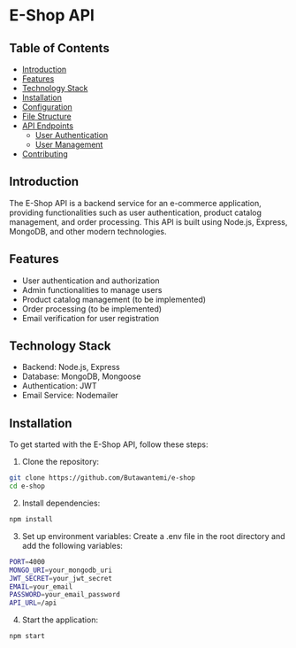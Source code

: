 # E-Shop API
## Table of Contents

- [Introduction](#introduction)
- [Features](#installation)
- [Technology Stack](#technology-stack)
- [Installation](#installation)
- [Configuration](#configuration)
- [File Structure](#file-structure)
- [API Endpoints](#api-endpoints)
    - [User Authentication](#user-uthentication)
    - [User Management](#user-management)
- [Contributing](#contributing)

## Introduction

The E-Shop API is a backend service for an e-commerce application, providing functionalities such as user authentication, product catalog management, and order processing. This API is built using Node.js, Express, MongoDB, and other modern technologies.

## Features

- User authentication and authorization
- Admin functionalities to manage users
- Product catalog management (to be implemented)
- Order processing (to be implemented)
- Email verification for user registration

## Technology Stack

- Backend: Node.js, Express
- Database: MongoDB, Mongoose
- Authentication: JWT
- Email Service: Nodemailer

## Installation

To get started with the E-Shop API, follow these steps:

1. Clone the repository:
```bash
git clone https://github.com/Butawantemi/e-shop
cd e-shop
```
2. Install dependencies:
```bash
npm install
```
3. Set up environment variables:
Create a .env file in the root directory and add the following variables:
```bash
PORT=4000
MONGO_URI=your_mongodb_uri
JWT_SECRET=your_jwt_secret
EMAIL=your_email
PASSWORD=your_email_password
API_URL=/api
```
4. Start the application:
```bash
npm start
```